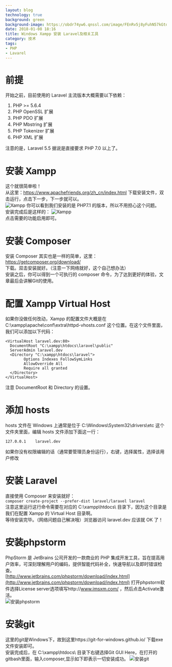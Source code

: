 ```yaml
---
layout: blog
technology: true
background: green
background-image: https://obdr74yw6.qnssl.com/image/FEnRv5j8yFuhN57kGtdQBCc69YMgSq0knUZwGQes.png
date: 2018-01-08 18:16
title: Windows Xampp 安装 Laravel及相关工具
category: 技术
tags:
- PHP
- Lavarel
---
```


# 前提
开始之前，目前使用的 Laravel 主流版本大概需要以下依赖：  
1. PHP >= 5.6.4  
2. PHP OpenSSL 扩展  
3. PHP PDO 扩展  
4. PHP Mbstring 扩展  
5. PHP Tokenizer 扩展  
6. PHP XML 扩展  

注意的是，Laravel 5.5 据说是直接要求 PHP 7.0 以上了。  
# 安装 Xampp
这个就很简单啦！  
从这里：https://www.apachefriends.org/zh_cn/index.html 下载安装文件，双击运行，点击下一步，下一步就可以。  
![Xampp](https://obdr74yw6.qnssl.com/image/VkeqUoTSbLtDT2iDcSGJVpvQGA1nVLno2esi5QrJ.png)
你可以看到我们安装的是 PHP7.1 的版本，所以不用担心这个问题。  
安装完成后是这样的：
![Xampp](https://obdr74yw6.qnssl.com/image/FEnRv5j8yFuhN57kGtdQBCc69YMgSq0knUZwGQes.png)  
点击需要的功能启用即可。

# 安装 Composer
安装 Composer 其实也是一样的简单，这里： https://getcomposer.org/download/  
下载。双击安装就好。（注意一下网络就好，这个自己想办法）  
安装之后，你可以得到一个可执行的 composer 命令，为了达到更好的体验，文章最后会讲解Git的使用。

# 配置 Xampp Virtual Host
如果你没做任何改动，Xampp 的配置文件大概是在 C:\xampp\apache\conf\extra\httpd-vhosts.conf 这个位置。在这个文件里面，我们可以添加以下代码：  
```
<VirtualHost laravel.dev:80>
  DocumentRoot "C:\xampp\htdocs\laravel\public"
  ServerAdmin laravel.dev
  <Directory "C:\xampp\htdocs\laravel">
        Options Indexes FollowSymLinks
        AllowOverride All
        Require all granted
  </Directory>
</VirtualHost>
```
注意 DocumentRoot 和 Directory 的设置。  
# 添加 hosts
hosts 文件在 Windows 上通常是位于 C:\Windows\System32\drivers\etc 这个文件夹里面，编辑 hosts 文件添加下面这一行：
```
127.0.0.1    laravel.dev
```
如果你没有权限编辑的话（通常要管理员身份运行），右键，选择属性，选择该用户修改

# 安装 Laravel
直接使用 Composer 来安装就好：  
`composer create-project --prefer-dist laravel/laravel laravel`  
注意这里运行这行命令需要在对应的 C:\xampp\htdocs\ 目录下，因为这个目录是我们在配置 Xampp 的 Virtual Host 目录啊。  
等待安装完毕。（网络问题自己解决哦）浏览器访问 laravel.dev 应该就 OK 了！

# 安装phpstorm
PhpStorm 是 JetBrains 公司开发的一款商业的 PHP 集成开发工具，旨在提高用户效率，可深刻理解用户的编码，提供智能代码补全，快速导航以及即时错误检查。  
[http://www.jetbrains.com/phpstorm/download/index.html](http://www.jetbrains.com/phpstorm/download/index.html)
打开phpstorm软件选择License server选项填写http://www.imsxm.com/ ，然后点击Activate激活。  
![安装phpstorm](https://obdr74yw6.qnssl.com/image/pP01BcL8HXCulIEoehZTFUiz6lutq2cKB4ZWIXlB.png)

# 安装git
这里的git是Windows下，故到这里https://git-for-windows.github.io/ 下载exe文件安装即可。  
安装完成后，在 C:\xampp\htdocs\ 目录下右键选择Git GUI Here，在打开的gitbash里面，输入composer,显示如下即表示一切安装成功。
![安装git](https://obdr74yw6.qnssl.com/image/t4IdY086WJlV4cmllGI7hyuW5YIjHjpUOWPPMsTv.png)